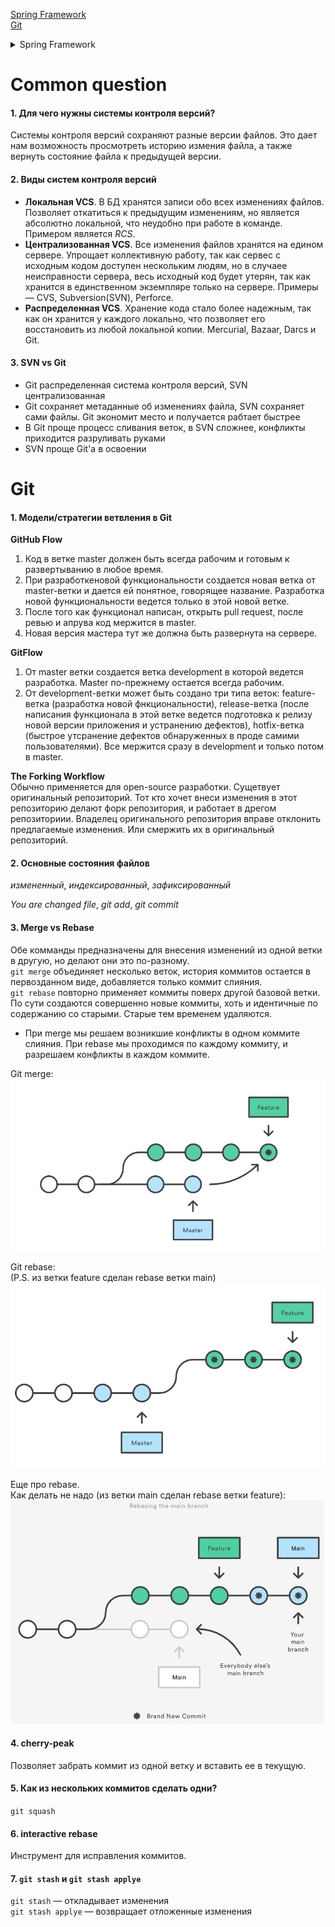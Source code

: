 [Spring Framework](#Spring-Framework)    
[Git](#Git)

<details>
  <summary>Spring Framework</summary>

# Spring Framework
## Spring Core


#### 1. Scope бина
* singleton. Создается один единственный объект в контейнере. Значение по умоланию 
* prototype. Возможность создать несколько объектов
* request. Создание объекта при каждом HTTP-запросе
* session. Создается объект на каждую HTTP сессию
* global-session. Создаётся один экземпляр бина на каждую глобальную HTTP сессию

#### 2. Способы конфигурации Spring
* XML based configration
* Annotation based configuration
* Java based configuration

#### 3. `@Autowired`, `@Qualifier`, `@Primary`
`@Autowired` находит подходящее значение по типу. `@Qualifier` применяется в случаях, когда по типу подходит несколько значений, поэтому невозможно определить нужное значение с помощью `@Autowired`. `@Primary` используется над оперделенным значением, которое нужно заинжектить, это как значение по умолчанию.

#### 4. В чем отличие сквозной функциональности и АОП? 
Сквозная функционасть (Cross-cutting concern) – это функциональность, рассеянная по всему исходному коду ПО, систематически независимая от предметной области. АОП предоставляет возможность вызывать код сквозных функций без изменения исходного кода программы в определенный момент работы программы.

#### 5. `ApplicationContext` vs `BeanFactory`
Оба являются IoC контейнерами. `BeanFactory` обеспечивает базовую функциональность. `ApplicationContext` это sub-interface `BeanFactory` и соответственно расширяет функциональность последнего. 
Различия: 
1. `BeanFactory` поддерживает ленивую загрузку, то есть он загружает бины по требованию, в то время как `ApplicationContext` загружает все бины сразу. Это значит, что `BeanFactory` потребляет меньше памяти.
2. `ApplicationContext` поддерживает внедрение зависимостей на основе аннотаций, а также легкую интеграцию с Spring AOP, а также другой полезный функционал. У `BeanFactory` этого нет 

#### 6. `AnnotationConfigApplicationContext` и `ClassPathXmlApplicationContext`
`ApplicationContext context = new AnnotationConfigApplicationContext(AccountConfig.class);`
`ApplicationContext context = new ClassPathXmlApplicationContext("applicationcontext/user-bean-config.xml");`

#### 7. Как решить циклическую зависимость? Когда BeanA хочет заижектить BeanB, а BeanB хочет заинжектить BeanA.
1. Redesign
2. Использовать внедрение сеттера (или внедрение поля) вместо внедрения конструктора. Таким образом, Spring создает bean-компоненты, но зависимости не внедряются до тех пор, пока они не потребуются. 
3. Использовать `@Lazy`. Внедряеммый компонент создатся только когда он непосредственно будет нужен: 
`@Component
public class CircularDependencyA {

    private CircularDependencyB circB;

    @Autowired
    public CircularDependencyA(@Lazy CircularDependencyB circB) {
        this.circB = circB;
    }
} 
`

#### 8. Как работает `@Transactional`?


#### 9. Этапы поднятия контекста.
https://habr.com/ru/post/222579/

#### 10. Виды автоматического связывания
* По имени, autowire byName,
* По типу, autowire byType,
* Через конструктор, autowire by constructor

#### 11. Bean life cycle
(annotated/xml)BeanDefinitionReader - сканирует xml и все что там видит переводит в BeanDefinition. BeanDefinition хранит в себе информацию про бины. Контейнер  отвечает за создание и хранение всех бинов.

1. Приходит `BeanDefenitionReader` в контекст, считывает декларации бинов и кладет их в `BeanDefenition`. `BeanDefenitions` это такая мапа, где хранится id бина, есть ли у него init-метод и все остальные прописанные подробности бина 
2. Далее `BeanFactory` создает по нашим классам и `BeanDefenitions` объекты и помещает их в `IoC Container`. Важное замечание, что все бины-singletons создаются сразу при поднятии контекста и складываются в контейнер. А все prototypes создаются когда они нужны и не хранятся в контейнере. Это  причина по которой destroy-метод для prototype-бина не будет работать.
3. `BeanPostProcessor` позволяет настроить наши бины до того как они попали в контейнер. Это интерефейс, у которого есть два метода: `postProcessorBeforeInitialization` и `postProcessorAfterinitialization`. Между ними вызывается init-метод (@PostConstruct если описываем аннотации с помощью аннотирования). Зачем нужен init-метод, если есть конструктор? Если в конструкторе мы хотим обратиться к каким-то вещам (к полю, например), которые должен настроить Spring, их еще нет. То есть, спринг использует конструктор чтобы создать объект и только потом настраивает объект. 
4. `ApplicationListener` умеет слушать контекст спринга. Он используется как третий конструктор в трехфазовом конструкторе. Используется с помощью аннотации @AfterProxy.
5. `BeanFactoryPostProcessor` позволяет настраивать BeanDefenitions до того как создаются бины. Работает до `BeanPostProcessor`
6. `ClassPathBeanDefinitionScanner` ищет все бины аннотированные аннотацией @Component, или то, что включает в себя @Component


#### 12. Какие могут возникнуть проблемы, если применить @Autowired над полями?

#### 13. Что такое `EntityManager`? 
      
## Spring MVC и немного REST

#### 1. DispatcherServlet
Каждый веб-запрос, который должен обрабатывать Spring MVC проходит через DispatcherServlet, то есть он является единой точкой входа для приложения. DispatcherServlet может делегировать обработкузапроса контроллеру, то есть классу помеченому аннотацией @Controller. По своей сути является обычным сервлетом, наследуется от HttpServlet. Создается при запуске приложения, а не при первом запросе к приложению. Это связано с тем, что диспетчер сервлетов сопостовляет запросы контроллерам и все такое, и это занимает время, поэтому лучше сделать это до получения первого запроса, а не во время обработки первого запроса. Настраивается с помощью web.xml. 

#### 2. `@RequestMapping`
Раньше ипользовалась для методов с указанием http-метода, который будет обрабатывать запрос. Для методов появились аннотации @GetMapping, @DeleteMapping, @PutMappingn и т.д. Сейчас используется на уровне класса для описания URL 

#### 3. `@RequestParam` и `@PathVariable`
@RequestParam используется для обработки параметра из http-запроса.       
@PathVariable извлекает данные из URL

#### 4. `@ResponceBody` и `@RequestBody`
Аннотация `@ResponseBody` ставится на методы, которые работают с данными, а не с моделями. Ее не требуется указывать явно, если используется `@RestController`. Обычные методы возвращают Model, а методы аннотированные `@ResponseBody` возвращают объекты, которые конвертируются в медиа-файлы (например, в JSON) с помощью HttpMessageConverter.           
Вы можете использовать аннотацию `@RequestBody` на параметре метода, для того чтобы тело запроса конвертировалось в этот параметр.

#### 5. Что такое View? 
Используется для отображения данных пользователю. Это может быть JSP, Thymeleaf

#### 6. `@RestController` 
`@RestController` ставится на класс-контроллер вместо `@Controller`. Она указывает, что этот класс оперирует не моделями, а данными. Она состоит из аннотаций `@Controller` и `@RequestBody`.

#### 7. Что такое `HttpMessageConverter`?
`HttpMessageConverter` конвертирует запрос в объект и наоборот.       
Spring имеет несколько реализаций этого интерфейса, а вы можете создать свою.       
В этом случае DispatcherServlet не использует Model и View.         
В REST вообще не существует Model и View. Есть только данные, поставляемые контроллером, и представление ресурса, когда сообщение конвертируется из медиа-типа(json, xml...) в объект.            

#### 8. `RestTemplate` vs `WebClient`
`RestTemplate` это синхронный клиент для выполнения HTTP-запросов. `RestTemplate` отправляет запрос, и простаивает, ожидая пока будет доступен ответ, из-за чего является намного медлительнее, чем `WebClient`, который получает "уведомление" о том, что ответ доступен.

#### 9. Асинхронные запросы 
Асинхронный запрос позволяет выполнить нам "тяжеловесный" запрос, например извлечение большого количества данных из бд, не блокируя выполнение основного потока. То есть наш "тяжеловесный" поток будет выполняться, но приложение не будет простаивать, дожидаясь пока запрос выполнится, а продолжит свою нормальную работу.

#### 10. WebSockets
WebSockets — это двунаправленное, **постоянное** соединение между веб-браузером и сервером. Как только соединение WebSocket установлено, соединение остается открытым до тех пор, пока клиент или сервер не решит закрыть это соединение. Это быстрее, чем http-запросы, так как избегает все "все рукопожатия" при каждой передаче данных.     
Типичным вариантом использования может быть ситуация, когда в приложении несколько пользователей общаются друг с другом, например, в чате.    

## Spring Boot

#### 1. Что нам дает Spring Boot?
* Встроенный сервер-приложение - контейнера сервлетов (Tomcat)
* Авто-кнфигурация
* Страртеры

#### 2. Какие аннотации включены в `@SpringBootApplication`?
* `@Configuration`
* `@EnableAutoConfiguration`
* `@ComponentScan`

#### 3. Что такое стартеры?
Эта такая зависимоть, которая содержит в себе другие зависимости. В итоге вместо того чтобы добавить несколько зависимостей, мы добавляем одну, которая содержит в себе 
список нужных нам зависимостей.
Также благодаря стартерам у нас настраивается авто-конфигурация. 

#### 4. Есть разница если мы используем starter'ы илии пропишем все зависимости вручную, кроме того что изменится количество строк?
У стартеров есть автоконфигурация. Поэтому благодаря стартерам нам не надо настраивать конфигурацию вручную.

#### 5. Как создать свой стартер?
Краеугольным камнем инфраструктуры Spring Boot являются __AutoConfiguration-классы__, которые Spring Boot находит при запуске приложения и использует для автоматического создания и конфигурирования бинов.

#### 6. `@ComponentScan`, `@Import`
С помощью `@ComponentScan` указывается место, в котором нужно искать бины для создания. Если место не указано, то сканироваться будет текущий пакет.          
`@Import` указывает конкретное место, конкретный класс, откуда мы хотим взять бины.

#### 7. `@Component`
Помечаем класс, который хотим собрать в бин. 

#### 8. `@Component` vs `@Bean`
1. `@Component` auto detects and configures the beans using classpath scanning whereas `@Bean` explicitly declares a single bean, rather than letting Spring do it automatically.
2.  `@Component` is a class level annotation whereas `@Bean` is a method level annotation and name of the method serves as the bean name.
3.  `@Component` need not to be used with the `@Configuration` annotation where as `@Bean` annotation has to be used within the class which is annotated with `@Configuration`.

#### 9. `@Service`, `@Repository`
Помимо `@Component` в обоих аннотациях, в `@Repository` зашита обработка исключений. В `@Service` нет дополнительных функций, это просто маркер, что этот класс содержит бизнес-логику. 

#### 10. Differences between `applicationContext.xml` and `spring-servlet.xml` in Spring
In short, `applicationContext` is the central interface in Spring. It provides configuration information for an application. `spring-servlet.xml`is part of the Spring MVC framework. We declare in this file the component scans for controllers.

</details>

# Common question

#### 1. Для чего нужны системы контроля версий? 
Системы контроля версий сохраняют разные версии файлов. Это дает нам возможность просмотреть историю измения файла, а также вернуть состояние файла к предыдущей версии. 

#### 2. Виды систем контроля версий
* **Локальная VCS**. В БД хранятся записи обо всех изменениях файлов. Позволяет откатиться к предыдущим изменениям, но является абсолютно локальной, что неудобно при работе в команде. Примером является _RCS_.
* **Централизованная VCS**. Все изменения файлов хранятся на едином сервере. Упрощает коллективную работу, так как сервес с исходным кодом доступен нескольким людям, но в случаее неисправности сервера, весь исходный код будет утерян, так как хранится в единственном экземпляре только на сервере.   Примеры — CVS, Subversion(SVN), Perforce.
* **Распределенная VCS**. Хранение кода стало более надежным, так как он хранится у каждого локально, что позволяет его восстановить из любой локальной копии. Mercurial, Bazaar, Darcs и Git.        
    
#### 3. SVN vs Git
* Git распределенная система контроля версий, SVN централизованная
* Git сохраняет метаданные об изменениях файла, SVN сохраняет сами файлы. Git экономит место и получается рабтает быстрее
* В Git проще процесс сливания веток, в SVN сложнее, конфликты приходится разруливать руками
* SVN проще Git'а в освоении

# Git

#### 1.  Модели/стратегии ветвления в Git
**GitHub Flow**           
1. Код в ветке master должен быть всегда рабочим и готовым к развертыванию в любое время. 
2. При разработкеновой функциональности создается новая ветка от master-ветки и дается ей понятное, говорящее название. Разработка новой функциональности ведется только в этой новой ветке.
3. После того как функционал написан, открыть pull request, после ревью и апрува код мержится в master.
4. Новая версия мастера тут же должна быть развернута на сервере.               
                   
**GitFlow**
1. От master ветки создается ветка development в которой ведется разработка. Master по-прежнему остается всегда рабочим.
2. От development-ветки может быть создано три типа веток: feature-ветка (разработка новой фнкциональности), release-ветка (после написания функционала в этой ветке ведется подготовка к релизу новой версии приложения и устранению дефектов), hotfix-ветка (быстрое утсранение дефектов обнаруженных в проде самими пользователями). Все мержится сразу в development и только потом в master.           
                
**The Forking Workflow**                
Обычно применяется для open-source разработки. Сущетвует оригинальный репозиторий. Тот кто хочет внеси изменения в этот репозиторию делают форк репозитория, и работает в дрегом репозиториии. Владелец оригинального репозитория вправе отклонить предлагаемые изменения. Или смержить их в оригинальный репозиторий. 

#### 2. Основные состояния файлов
_измененный_, _индексированный_, _зафиксированный_    
      
_You are changed file_, _git add_, _git commit_
   
#### 3. Merge vs Rebase
Обе комманды предназначены для внесения изменений из одной ветки в другую, но делают они это по-разному.            
`git merge` объединяет несколько веток, история коммитов остается в первозданном виде, добавляется только коммит слияния.           
`git rebase` повторно применяет коммиты поверх другой базовой ветки. По сути создаются совершенно новые коммиты, хоть и идентичные по содержанию со старыми. Старые тем временем удаляются.             
            
* При merge мы решаем возникшие конфликты в одном коммите слияния. При rebase мы проходимся по каждому коммиту, и разрешаем конфликты в каждом коммите.
                 
Git merge:          
![alt-текст](https://github.com/Primisen/interview/blob/master/pictures/git-merge.png "merge")

Git rebase:             
(P.S. из ветки feature сделан rebase ветки main)            
![alt-текст](https://github.com/Primisen/interview/blob/master/pictures/git-rebase.png "rebase")

Еще про rebase.         
Как делать не надо (из ветки main сделан rebase ветки feature):         
![alt-текст](https://github.com/Primisen/interview/blob/master/pictures/git-rebase-BAD-practice.png "так делать не надо")


#### 4. cherry-peak
Позволяет забрать коммит из одной ветку и вставить ее в текущую. 

#### 5. Как из нескольких коммитов сделать одни? 
`git squash`

#### 6. interactive rebase
Инструмент для исправления коммитов.

#### 7. `git stash` и `git stash applye`
`git stash` — откладывает изменения         
`git stash applye` — возвращает отложенные изменения

